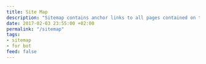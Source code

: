 ```yaml
---
title: Site Map
description: "Sitemap contains anchor links to all pages contained on this website."
date: 2017-02-03 23:55:00 +02:00
permalink: "/sitemap"
tags:
- sitemap
- for bot
feed: false
---
```


<div>
  <TableOfContents />
</div>

